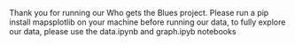 Thank you for running our Who gets the Blues project. Please run a pip install mapsplotlib on your machine before running our data, to fully explore our data, please use the data.ipynb and graph.ipyb notebooks
